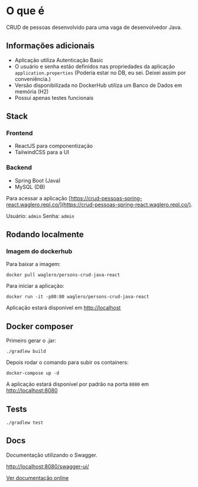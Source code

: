 # O que é

CRUD de pessoas desenvolvido para uma vaga de desenvolvedor Java.

## Informações adicionais
- Aplicação utiliza Autenticação Basic
- O usuário e senha estão definidos nas propriedades da aplicação `application.properties` (Poderia estar no DB, eu sei. Deixei assim por conveniência.)
- Versão disponibilizada no DockerHub utiliza um Banco de Dados em memória (H2)
- Possui apenas testes funcionais

## Stack
 
### Frontend
 - ReactJS para componentização
 - TailwindCSS para a UI

### Backend
 - Spring Boot (Java)
 - MySQL (DB)


Para acessar a aplicação [https://crud-pessoas-spring-react.waglero.repl.co/](https://crud-pessoas-spring-react.waglero.repl.co/).

Usuário: `admin`
Senha: `admin`

## Rodando localmente

### Imagem do dockerhub
Para baixar a imagem:

`docker pull waglero/persons-crud-java-react`

Para iniciar a aplicação:

`docker run -it -p80:80 waglero/persons-crud-java-react`

Aplicação estará disponível em [http://localhost](http://localhost)

## Docker composer

Primeiro gerar o .jar:

`./gradlew build`

Depois rodar o comando para subir os containers:

`docker-compose up -d`

A aplicação estará disponível por padrão na porta `8080` em [http://localhost:8080](http://localhost:8080)

## Tests
`./gradlew test`

## Docs
Documentação utilizando o Swagger.

[http://localhost:8080/swagger-ui/](http://localhost:8080/swagger-ui/)

[Ver documentação online](https://crud-pessoas-spring-react.waglero.repl.co/swagger-ui/#/)
